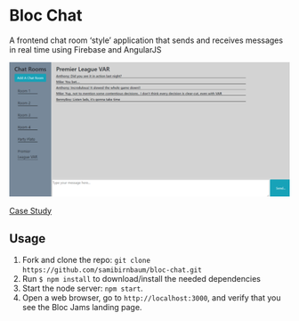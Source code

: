 # Bloc Chat

A frontend chat room ‘style’ application that sends and receives messages in real time using Firebase and AngularJS

![Snapshot](app/assets/images/snapshot.png)

[Case Study](https://samibirnbaum.com/portfolio/blocchat.html)

## Usage

1. Fork and clone the repo: `git clone https://github.com/samibirnbaum/bloc-chat.git`
2. Run `$ npm install` to download/install the needed dependencies
3. Start the node server: `npm start`.
4. Open a web browser, go to `http://localhost:3000`, and verify that you see the Bloc Jams landing page.